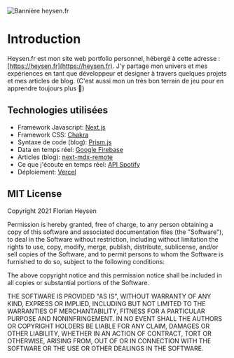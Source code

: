 ![Bannière heysen.fr](https://i.imgur.com/FdEsFq7.png)

# Introduction

Heysen.fr est mon site web portfolio personnel, hébergé à cette adresse : [https://heysen.fr](https://heysen.fr).
J'y partage mon univers et mes expériences en tant que développeur et designer à travers quelques projets et mes articles de blog. 
(C'est aussi  mon un très bon terrain de jeu pour en apprendre toujours plus 👀)

## Technologies utilisées

- Framework Javascript: [Next.js](https://nextjs.org/)
- Framework CSS: [Chakra](https://chakra-ui.com/)
- Syntaxe de code (blog): [Prism.js](https://prismjs.com/)
- Data en temps réel: [Google Firebase](https://firebase.google.com/)
- Articles (blog): [next-mdx-remote](https://github.com/hashicorp/next-mdx-remote)
- Ce que j'écoute en temps réel: [API Spotify ](https://developer.spotify.com/documentation/web-api/)
- Déploiement: [Vercel](https://vercel.com/)


## MIT License

Copyright 2021 Florian Heysen

Permission is hereby granted, free of charge, to any person obtaining a copy of this software and associated documentation files (the "Software"), to deal in the Software without restriction, including without limitation the rights to use, copy, modify, merge, publish, distribute, sublicense, and/or sell copies of the Software, and to permit persons to whom the Software is furnished to do so, subject to the following conditions:

The above copyright notice and this permission notice shall be included in all copies or substantial portions of the Software.

THE SOFTWARE IS PROVIDED "AS IS", WITHOUT WARRANTY OF ANY KIND, EXPRESS OR IMPLIED, INCLUDING BUT NOT LIMITED TO THE WARRANTIES OF MERCHANTABILITY, FITNESS FOR A PARTICULAR PURPOSE AND NONINFRINGEMENT. IN NO EVENT SHALL THE AUTHORS OR COPYRIGHT HOLDERS BE LIABLE FOR ANY CLAIM, DAMAGES OR OTHER LIABILITY, WHETHER IN AN ACTION OF CONTRACT, TORT OR OTHERWISE, ARISING FROM, OUT OF OR IN CONNECTION WITH THE SOFTWARE OR THE USE OR OTHER DEALINGS IN THE SOFTWARE.
